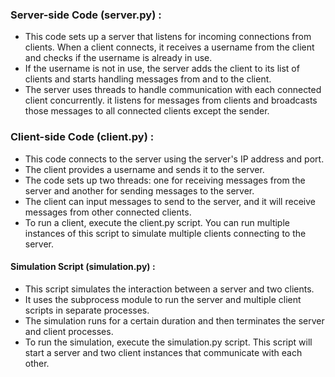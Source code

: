 ### Server-side Code (server.py) :
- This code sets up a server that listens for incoming connections from clients.
When a client connects, it receives a username from the client and checks if the username is already in use.
- If the username is not in use, the server adds the client to its list of clients and starts handling messages from and to the client.
- The server uses threads to handle communication with each connected client concurrently. it listens for messages from clients and broadcasts those messages to all connected clients except the sender.

### Client-side Code (client.py) :
- This code connects to the server using the server's IP address and port.
- The client provides a username and sends it to the server.
- The code sets up two threads: one for receiving messages from the server and another for sending messages to the server.
- The client can input messages to send to the server, and it will receive messages from other connected clients.
- To run a client, execute the client.py script. You can run multiple instances of this script to simulate multiple clients connecting to the server.


#### Simulation Script (simulation.py) :
- This script simulates the interaction between a server and two clients.
- It uses the subprocess module to run the server and multiple client scripts in separate processes.
- The simulation runs for a certain duration and then terminates the server and client processes.
- To run the simulation, execute the simulation.py script. This script will start a server and two client instances that communicate with each other.

